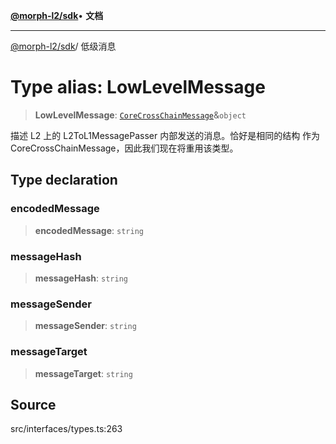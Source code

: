 [**@morph-l2/sdk**](../globals.md)• **文档**

***

[@morph-l2/sdk](../globals.md)/ 低级消息

# Type alias: LowLevelMessage

> **LowLevelMessage**: [`CoreCrossChainMessage`](../interfaces/CoreCrossChainMessage.md)&`object`

描述 L2 上的 L2ToL1MessagePasser 内部发送的消息。恰好是相同的结构
作为 CoreCrossChainMessage，因此我们现在将重用该类型。

## Type declaration

### encodedMessage

> **encodedMessage**: `string`

### messageHash

> **messageHash**: `string`

### messageSender

> **messageSender**: `string`

### messageTarget

> **messageTarget**: `string`

## Source

src/interfaces/types.ts:263
